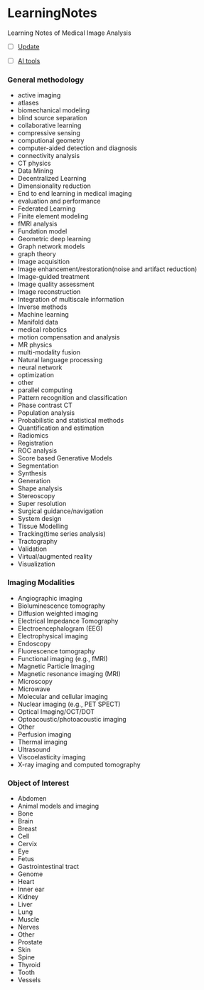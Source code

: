 # LearningNotes
Learning Notes of Medical Image Analysis

- [ ] [Update](Updates/Updates.md)

- [ ] [AI tools](Content/AITools.md)


### General methodology

- active imaging
- atlases
- biomechanical modeling
- blind source separation
- collaborative learning
- compressive sensing
- computional geometry
- computer-aided detection and diagnosis
- connectivity analysis
- CT physics
- Data Mining
- Decentralized Learning
- Dimensionality reduction
- End to end learning in medical imaging
- evaluation and performance
- Federated Learning
- Finite element modeling
- fMRI analysis
- Fundation model
- Geometric deep learning
- Graph network models
- graph theory
- Image acquisition
- Image enhancement/restoration(noise and artifact reduction)
- Image-guided treatment
- Image quality assessment
- Image reconstruction
- Integration of multiscale information
- Inverse methods
- Machine learning
- Manifold data
- medical robotics
- motion compensation and analysis
- MR physics
- multi-modality fusion
- Natural language processing
- neural network
- optimization
- other
- parallel computing
- Pattern recognition and classification
- Phase contrast CT
- Population analysis
- Probabilistic and statistical methods
- Quantification and estimation
- Radiomics
- Registration
- ROC analysis
- Score based Generative Models
- Segmentation
- Synthesis
- Generation
- Shape analysis
- Stereoscopy
- Super resolution
- Surgical guidance/navigation
- System design
- Tissue Modelling
- Tracking(time series analysis)
- Tractography
- Validation
- Virtual/augmented reality
- Visualization

### Imaging Modalities

- Angiographic imaging
- Bioluminescence tomography
- Diffusion weighted imaging
- Electrical Impedance Tomography
- Electroencephalogram (EEG)
- Electrophysical imaging
- Endoscopy
- Fluorescence tomography
- Functional imaging (e.g., fMRI)
- Magnetic Particle Imaging
- Magnetic resonance imaging (MRI)
- Microscopy
- Microwave
- Molecular and cellular imaging
- Nuclear imaging (e.g., PET SPECT)
- Optical Imaging/OCT/DOT
- Optoacoustic/photoacoustic imaging
- Other
- Perfusion imaging
- Thermal imaging
- Ultrasound
- Viscoelasticity imaging
- X-ray imaging and computed tomography

### Object of Interest

- Abdomen
- Animal models and imaging
- Bone
- Brain
- Breast
- Cell
- Cervix
- Eye
- Fetus
- Gastrointestinal tract
- Genome
- Heart
- Inner ear
- Kidney
- Liver
- Lung
- Muscle
- Nerves
- Other
- Prostate
- Skin
- Spine
- Thyroid
- Tooth
- Vessels
